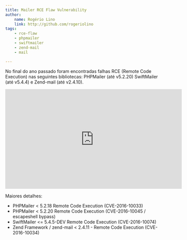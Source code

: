 ```yaml
---
title: Mailer RCE Flaw Vulnerability
author:
    name: Rogério Lino
    link: http://github.com/rogeriolino
tags:
    - rce-flaw
    - phpmailer
    - swiftmailer
    - zend-mail
    - mail

---
```


No final do ano passado foram encontradas falhas RCE (Remote Code Execution) nas seguintes bibliotecas: PHPMailer (até v5.2.20) SwiftMailer (até v5.4.4) e Zend-mail (até v2.4.10).

<iframe width="560" height="315" src="https://www.youtube.com/embed/xyYMYvT2bx8" frameborder="0" allowfullscreen></iframe>

Maiores detalhes:

- PHPMailer < 5.2.18 Remote Code Execution (CVE-2016-10033)
- PHPMailer < 5.2.20 Remote Code Execution (CVE-2016-10045 / escapeshell bypass)
- SwiftMailer <= 5.4.5-DEV Remote Code Execution (CVE-2016-10074)
- Zend Framework / zend-mail < 2.4.11 - Remote Code Execution (CVE-2016-10034)
